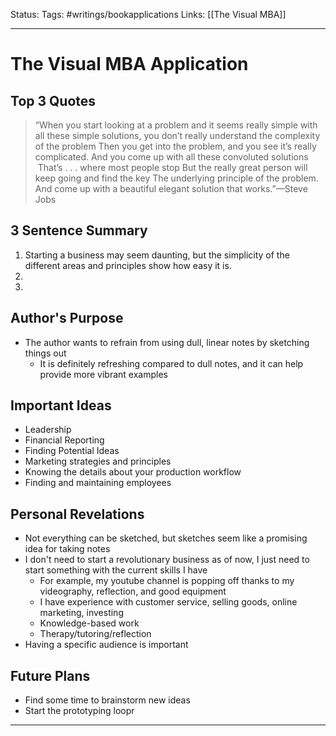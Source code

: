 Status: 
Tags: #writings/bookapplications
Links: [[The Visual MBA]]
___
# The Visual MBA Application
## Top 3 Quotes
> “When you start looking at a problem and it seems really simple with all these simple solutions, you don’t really understand the complexity of the problem Then you get into the problem, and you see it’s really complicated. And you come up with all these convoluted solutions  That’s . . . where most people stop But the really great person will keep going and find the key The underlying principle of the problem. And come up with a beautiful elegant solution that works.”—Steve Jobs

>

>
## 3 Sentence Summary
1. Starting a business may seem daunting, but the simplicity of the different areas and principles show how easy it is.
2. 
3. 
## Author's Purpose
- The author wants to refrain from using dull, linear notes by sketching things out
	- It is definitely refreshing compared to dull notes, and it can help provide more vibrant examples
## Important Ideas
- Leadership
- Financial Reporting
- Finding Potential Ideas
- Marketing strategies and principles
- Knowing the details about your production workflow
- Finding and maintaining employees
## Personal Revelations
- Not everything can be sketched, but sketches seem like a promising idea for taking notes
- I don't need to start a revolutionary business as of now, I just need to start something with the current skills I have
	- For example, my youtube channel is popping off thanks to my videography, reflection, and good equipment
	- I have experience with customer service, selling goods, online marketing, investing
	- Knowledge-based work
	- Therapy/tutoring/reflection
- Having a specific audience is important
## Future Plans
- Find some time to brainstorm new ideas
- Start the prototyping loopr
___